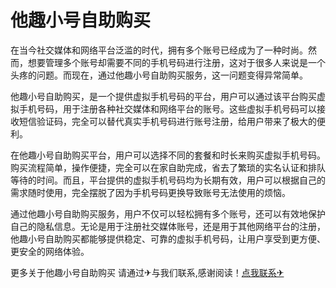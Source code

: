 # 他趣小号自助购买

在当今社交媒体和网络平台泛滥的时代，拥有多个账号已经成为了一种时尚。然而，想要管理多个账号却需要不同的手机号码进行注册，这对于很多人来说是一个头疼的问题。而现在，通过他趣小号自助购买服务，这一问题变得异常简单。

他趣小号自助购买，是一个提供虚拟手机号码的平台，用户可以通过该平台购买虚拟手机号码，用于注册各种社交媒体和网络平台的账号。这些虚拟手机号码可以接收短信验证码，完全可以替代真实手机号码进行账号注册，给用户带来了极大的便利。

在他趣小号自助购买平台，用户可以选择不同的套餐和时长来购买虚拟手机号码。购买流程简单，操作便捷，完全可以在家自助完成，省去了繁琐的实名认证和排队等待的时间。而且，平台提供的虚拟手机号码均为长期有效，用户可以根据自己的需求随时使用，完全摆脱了因为手机号码更换导致账号无法使用的烦恼。

通过他趣小号自助购买服务，用户不仅可以轻松拥有多个账号，还可以有效地保护自己的隐私信息。无论是用于注册社交媒体账号，还是用于其他网络平台的注册，他趣小号自助购买都能够提供稳定、可靠的虚拟手机号码，让用户享受到更方便、更安全的网络体验。

更多关于他趣小号自助购买 请通过✈与我们联系,感谢阅读！[点我联系✈](https://pro.G208.com)